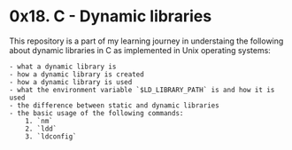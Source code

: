 # 0x18. C - Dynamic libraries

This repository is a part of my learning journey in understaing the following about dynamic libraries in C as implemented in Unix operating systems:

    - what a dynamic library is
    - how a dynamic library is created
    - how a dynamic library is used
    - what the environment variable `$LD_LIBRARY_PATH` is and how it is used
    - the difference between static and dynamic libraries
    - the basic usage of the following commands:
        1. `nm`
        2. `ldd`
        3. `ldconfig`
